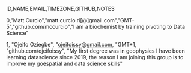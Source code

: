ID,NAME,EMAIL,TIMEZONE,GITHUB,NOTES

0,"Matt Curcio","matt.curcio.ri[@]gmail.com","GMT-5","github.com/mccurcio","I am a biochemist by training pivoting to Data Science"

1, "Ojeifo Oziegbe", "ojeifoissy@gmail.com, "GMT+1, "github.com/ojeifoissy", "My first degree was in geophysics I have been learning datascience since 2019, the reason I am joining this group is to improve my goespatial and data science skills"
